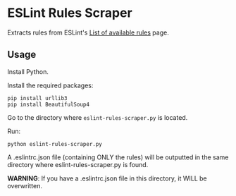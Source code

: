 # ESLint Rules Scraper

Extracts rules from ESLint's [List of available rules](https://eslint.org/docs/rules/) page.


## Usage

Install Python.

Install the required packages:

````
pip install urllib3
pip install BeautifulSoup4
````

Go to the directory where `eslint-rules-scraper.py` is located.

Run:

````
python eslint-rules-scraper.py
````

A .eslintrc.json file (containing ONLY the rules) will be outputted in the same directory where eslint-rules-scraper.py is found.

**WARNING**: If you have a .eslintrc.json file in this directory, it WILL be overwritten.